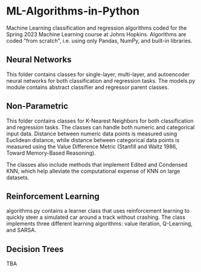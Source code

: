 # ML-Algorithms-in-Python
Machine Learning classification and regression algorithms coded for the Spring 2023 Machine Learning course at Johns Hopkins. Algorithms are coded "from scratch", i.e. using only Pandas, NumPy, and built-in libraries.

## Neural Networks

This folder contains classes for single-layer, multi-layer, and autoencoder neural networks for both classification and regression tasks. The models.py module contains abstract classifier and regressor parent classes.

## Non-Parametric

This folder contains classes for K-Nearest Neighbors for both classification and regression tasks. The classes can handle both numeric and categorical input data. Distance between numeric data points is measured using Euclidean distance, while distance between categorical data points is measured using the Value Difference Metric (Stanfill and Waltz 1986, Toward Memory-Based Reasoning).

The classes also include methods that implement Edited and Condensed KNN, which help alleviate the computational expense of KNN on large datasets.

## Reinforcement Learning

algorithms.py contains a learner class that uses reinforcement learning to quickly steer a simulated car around a track without crashing. The class implements three different learning algorithms: value iteration, Q-Learning, and SARSA. 

## Decision Trees

TBA
